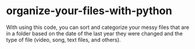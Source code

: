 # organize-your-files-with-python
With using this code, you can sort and categorize your messy files that are in a folder based on the date of the last year they were changed and the type of file (video, song, text files, and others).
